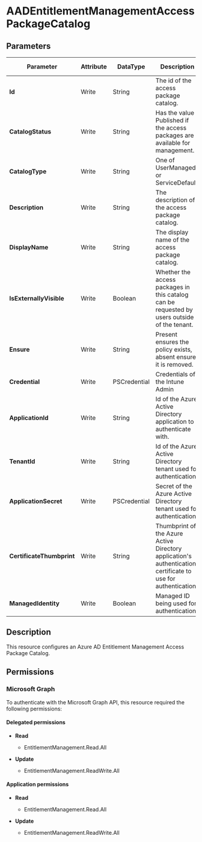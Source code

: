 ﻿# AADEntitlementManagementAccessPackageCatalog

## Parameters

| Parameter | Attribute | DataType | Description | Allowed Values |
| --- | --- | --- | --- | --- |
| **Id** | Write | String | The id of the access package catalog. | |
| **CatalogStatus** | Write | String | Has the value Published if the access packages are available for management. | |
| **CatalogType** | Write | String | One of UserManaged or ServiceDefault. | `UserManaged`, `ServiceDefault` |
| **Description** | Write | String | The description of the access package catalog. | |
| **DisplayName** | Write | String | The display name of the access package catalog. | |
| **IsExternallyVisible** | Write | Boolean | Whether the access packages in this catalog can be requested by users outside of the tenant. | |
| **Ensure** | Write | String | Present ensures the policy exists, absent ensures it is removed. | `Present`, `Absent` |
| **Credential** | Write | PSCredential | Credentials of the Intune Admin | |
| **ApplicationId** | Write | String | Id of the Azure Active Directory application to authenticate with. | |
| **TenantId** | Write | String | Id of the Azure Active Directory tenant used for authentication. | |
| **ApplicationSecret** | Write | PSCredential | Secret of the Azure Active Directory tenant used for authentication. | |
| **CertificateThumbprint** | Write | String | Thumbprint of the Azure Active Directory application's authentication certificate to use for authentication. | |
| **ManagedIdentity** | Write | Boolean | Managed ID being used for authentication. | |


## Description

This resource configures an Azure AD Entitlement Management Access Package Catalog.

## Permissions

### Microsoft Graph

To authenticate with the Microsoft Graph API, this resource required the following permissions:

#### Delegated permissions

- **Read**

    - EntitlementManagement.Read.All

- **Update**

    - EntitlementManagement.ReadWrite.All

#### Application permissions

- **Read**

    - EntitlementManagement.Read.All

- **Update**

    - EntitlementManagement.ReadWrite.All


